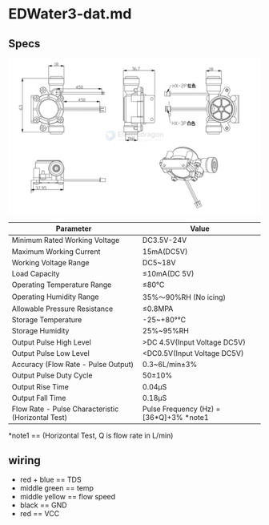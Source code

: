# EDWater3-dat.md

## Specs

![](2025-03-31-16-57-29.png)

| Parameter                                          | Value                                                                       |
| -------------------------------------------------- | --------------------------------------------------------------------------- |
| Minimum Rated Working Voltage                      | DC3.5V-24V                                                                  |
| Maximum Working Current                            | 15mA(DC5V)                                                                  |
| Working Voltage Range                              | DC5~18V                                                                     |
| Load Capacity                                      | ≤10mA(DC 5V)                                                                |
| Operating Temperature Range                        | ≤80℃                                                                        |
| Operating Humidity Range                           | 35%～90%RH (No icing)                                                       |
| Allowable Pressure Resistance                      | ≤0.8MPA                                                                     |
| Storage Temperature                                | -25~+80°℃                                                                   |
| Storage Humidity                                   | 25%~95%RH                                                                   |
| Output Pulse High Level                            | >DC 4.5V(Input Voltage DC5V)                                                |
| Output Pulse Low Level                             | <DC0.5V(Input Voltage DC5V)                                                 |
| Accuracy (Flow Rate - Pulse Output)                | 0.3~6L/min±3%                                                               |
| Output Pulse Duty Cycle                            | 50±10%                                                                      |
| Output Rise Time                                   | 0.04μS                                                                      |
| Output Fall Time                                   | 0.18μS                                                                      |
| Flow Rate - Pulse Characteristic (Horizontal Test) | Pulse Frequency (Hz) = [36*Q]+3% *note1 |

*note1 == (Horizontal Test, Q is flow rate in L/min)


## wiring

- red + blue  == TDS
- middle green == temp 
- middle yellow == flow speed
- black == GND
- red == VCC